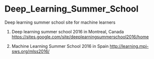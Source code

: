 # Deep_Learning_Summer_School
Deep learning summer school site for machine learners

1. Deep learning summer school 2016 in Montreal, Canada
https://sites.google.com/site/deeplearningsummerschool2016/home

2. Machine Learning Summer School 2016 in Spain
http://learning.mpi-sws.org/mlss2016/
